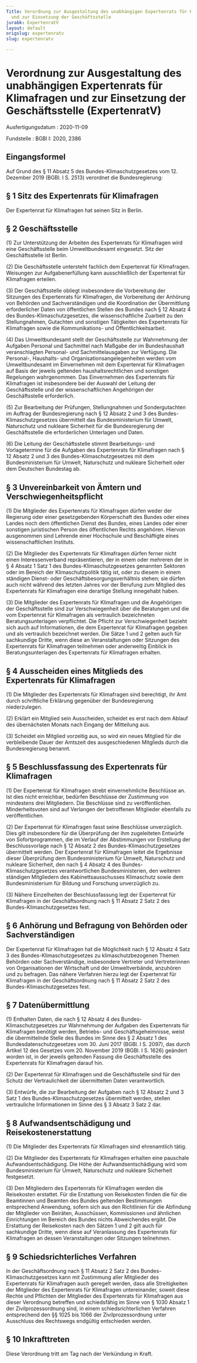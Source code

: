 ```yaml
---
Title: Verordnung zur Ausgestaltung des unabhängigen Expertenrats für Klimafragen
  und zur Einsetzung der Geschäftsstelle
jurabk: ExpertenratV
layout: default
origslug: expertenratv
slug: expertenratv

---
```


# Verordnung zur Ausgestaltung des unabhängigen Expertenrats für Klimafragen und zur Einsetzung der Geschäftsstelle (ExpertenratV)

Ausfertigungsdatum
:   2020-11-09

Fundstelle
:   BGBl I: 2020, 2386


## Eingangsformel

Auf Grund des § 11 Absatz 5 des Bundes-Klimaschutzgesetzes vom 12. Dezember 2019 (BGBl. I S. 2513) verordnet die Bundesregierung:


## § 1 Sitz des Expertenrats für Klimafragen

Der Expertenrat für Klimafragen hat seinen Sitz in Berlin.


## § 2 Geschäftsstelle

(1) Zur Unterstützung der Arbeiten des Expertenrats für Klimafragen wird eine Geschäftsstelle beim Umweltbundesamt eingesetzt. Sitz der Geschäftsstelle ist Berlin.

(2) Die Geschäftsstelle untersteht fachlich dem Expertenrat für Klimafragen. Weisungen zur Aufgabenerfüllung kann ausschließlich der Expertenrat für Klimafragen erteilen.

(3) Der Geschäftsstelle obliegt insbesondere die Vorbereitung der Sitzungen des Expertenrats für Klimafragen, die Vorbereitung der Anhörung von Behörden und Sachverständigen und die Koordination der Übermittlung erforderlicher Daten von öffentlichen Stellen des Bundes nach § 12 Absatz 4 des Bundes-Klimaschutzgesetzes, die wissenschaftliche Zuarbeit zu den Stellungnahmen, Gutachten und sonstigen Tätigkeiten des Expertenrats für Klimafragen sowie die Kommunikations- und Öffentlichkeitsarbeit.

(4) Das Umweltbundesamt stellt der Geschäftsstelle zur Wahrnehmung der Aufgaben Personal und Sachmittel nach Maßgabe der im Bundeshaushalt veranschlagten Personal- und Sachmittelausgaben zur Verfügung. Die Personal-, Haushalts- und Organisationsangelegenheiten werden vom Umweltbundesamt im Einvernehmen mit dem Expertenrat für Klimafragen auf Basis der jeweils geltenden haushaltsrechtlichen und sonstigen Regelungen wahrgenommen. Das Einvernehmen des Expertenrats für Klimafragen ist insbesondere bei der Auswahl der Leitung der Geschäftsstelle und der wissenschaftlichen Angehörigen der Geschäftsstelle erforderlich.

(5) Zur Bearbeitung der Prüfungen, Stellungnahmen und Sondergutachten im Auftrag der Bundesregierung nach § 12 Absatz 2 und 3 des Bundes-Klimaschutzgesetzes übermittelt das Bundesministerium für Umwelt, Naturschutz und nukleare Sicherheit für die Bundesregierung der Geschäftsstelle die erforderlichen Unterlagen und Daten.

(6) Die Leitung der Geschäftsstelle stimmt Bearbeitungs- und Vorlagetermine für die Aufgaben des Expertenrats für Klimafragen nach § 12 Absatz 2 und 3 des Bundes-Klimaschutzgesetzes mit dem Bundesministerium für Umwelt, Naturschutz und nukleare Sicherheit oder dem Deutschen Bundestag ab.


## § 3 Unvereinbarkeit von Ämtern und Verschwiegenheitspflicht

(1) Die Mitglieder des Expertenrats für Klimafragen dürfen weder der Regierung oder einer gesetzgebenden Körperschaft des Bundes oder eines Landes noch dem öffentlichen Dienst des Bundes, eines Landes oder einer sonstigen juristischen Person des öffentlichen Rechts angehören. Hiervon ausgenommen sind Lehrende einer Hochschule und Beschäftigte eines wissenschaftlichen Instituts.

(2) Die Mitglieder des Expertenrats für Klimafragen dürfen ferner nicht einen Interessenverband repräsentieren, der in einem oder mehreren der in § 4 Absatz 1 Satz 1 des Bundes-Klimaschutzgesetzes genannten Sektoren oder im Bereich der Klimaschutzpolitik tätig ist, oder zu diesem in einem ständigen Dienst- oder Geschäftsbesorgungsverhältnis stehen; sie dürfen auch nicht während des letzten Jahres vor der Berufung zum Mitglied des Expertenrats für Klimafragen eine derartige Stellung innegehabt haben.

(3) Die Mitglieder des Expertenrats für Klimafragen und die Angehörigen der Geschäftsstelle sind zur Verschwiegenheit über die Beratungen und die vom Expertenrat für Klimafragen als vertraulich bezeichneten Beratungsunterlagen verpflichtet. Die Pflicht zur Verschwiegenheit bezieht sich auch auf Informationen, die dem Expertenrat für Klimafragen gegeben und als vertraulich bezeichnet werden. Die Sätze 1 und 2 gelten auch für sachkundige Dritte, wenn diese an Veranstaltungen oder Sitzungen des Expertenrats für Klimafragen teilnehmen oder anderweitig Einblick in Beratungsunterlagen des Expertenrats für Klimafragen erhalten.


## § 4 Ausscheiden eines Mitglieds des Expertenrats für Klimafragen

(1) Die Mitglieder des Expertenrats für Klimafragen sind berechtigt, ihr Amt durch schriftliche Erklärung gegenüber der Bundesregierung niederzulegen.

(2) Erklärt ein Mitglied sein Ausscheiden, scheidet es erst nach dem Ablauf des übernächsten Monats nach Eingang der Mitteilung aus.

(3) Scheidet ein Mitglied vorzeitig aus, so wird ein neues Mitglied für die verbleibende Dauer der Amtszeit des ausgeschiedenen Mitglieds durch die Bundesregierung benannt.


## § 5 Beschlussfassung des Expertenrats für Klimafragen

(1) Der Expertenrat für Klimafragen strebt einvernehmliche Beschlüsse an. Ist dies nicht erreichbar, bedürfen Beschlüsse der Zustimmung von mindestens drei Mitgliedern. Die Beschlüsse sind zu veröffentlichen. Minderheitsvoten sind auf Verlangen der betroffenen Mitglieder ebenfalls zu veröffentlichen.

(2) Der Expertenrat für Klimafragen fasst seine Beschlüsse unverzüglich. Dies gilt insbesondere für die Überprüfung der ihm zugeleiteten Entwürfe von Sofortprogrammen, die im Verlauf der Abstimmungen vor Erstellung der Beschlussvorlage nach § 12 Absatz 2 des Bundes-Klimaschutzgesetzes übermittelt werden. Der Expertenrat für Klimafragen leitet die Ergebnisse dieser Überprüfung dem Bundesministerium für Umwelt, Naturschutz und nukleare Sicherheit, den nach § 4 Absatz 4 des Bundes-Klimaschutzgesetzes verantwortlichen Bundesministerien, den weiteren ständigen Mitgliedern des Kabinettsausschusses Klimaschutz sowie dem Bundesministerium für Bildung und Forschung unverzüglich zu.

(3) Nähere Einzelheiten der Beschlussfassung legt der Expertenrat für Klimafragen in der Geschäftsordnung nach § 11 Absatz 2 Satz 2 des Bundes-Klimaschutzgesetzes fest.


## § 6 Anhörung und Befragung von Behörden oder Sachverständigen

Der Expertenrat für Klimafragen hat die Möglichkeit nach § 12 Absatz 4 Satz 3 des Bundes-Klimaschutzgesetzes zu klimaschutzbezogenen Themen Behörden oder Sachverständige, insbesondere Vertreter und Vertreterinnen von Organisationen der Wirtschaft und der Umweltverbände, anzuhören und zu befragen. Das nähere Verfahren hierzu legt der Expertenrat für Klimafragen in der Geschäftsordnung nach § 11 Absatz 2 Satz 2 des Bundes-Klimaschutzgesetzes fest.


## § 7 Datenübermittlung

(1) Enthalten Daten, die nach § 12 Absatz 4 des Bundes-Klimaschutzgesetzes zur Wahrnehmung der Aufgaben des Expertenrats für Klimafragen benötigt werden, Betriebs- und Geschäftsgeheimnisse, weist die übermittelnde Stelle des Bundes im Sinne des § 2 Absatz 1 des Bundesdatenschutzgesetzes vom 30. Juni 2017 (BGBl. I S. 2097), das durch Artikel 12 des Gesetzes vom 20. November 2019 (BGBl. I S. 1626) geändert worden ist, in der jeweils geltenden Fassung die Geschäftsstelle des Expertenrats für Klimafragen darauf hin.

(2) Der Expertenrat für Klimafragen und die Geschäftsstelle sind für den Schutz der Vertraulichkeit der übermittelten Daten verantwortlich.

(3) Entwürfe, die zur Bearbeitung der Aufgaben nach § 12 Absatz 2 und 3 Satz 1 des Bundes-Klimaschutzgesetzes übermittelt werden, stellen vertrauliche Informationen im Sinne des § 3 Absatz 3 Satz 2 dar.


## § 8 Aufwandsentschädigung und Reisekostenerstattung

(1) Die Mitglieder des Expertenrats für Klimafragen sind ehrenamtlich tätig.

(2) Die Mitglieder des Expertenrats für Klimafragen erhalten eine pauschale Aufwandsentschädigung. Die Höhe der Aufwandsentschädigung wird vom Bundesministerium für Umwelt, Naturschutz und nukleare Sicherheit festgesetzt.

(3) Den Mitgliedern des Expertenrats für Klimafragen werden die Reisekosten erstattet. Für die Erstattung von Reisekosten finden die für die Beamtinnen und Beamten des Bundes geltenden Bestimmungen entsprechend Anwendung, sofern sich aus den Richtlinien für die Abfindung der Mitglieder von Beiräten, Ausschüssen, Kommissionen und ähnlichen Einrichtungen im Bereich des Bundes nichts Abweichendes ergibt. Die Erstattung der Reisekosten nach den Sätzen 1 und 2 gilt auch für sachkundige Dritte, wenn diese auf Veranlassung des Expertenrats für Klimafragen an dessen Veranstaltungen oder Sitzungen teilnehmen.


## § 9 Schiedsrichterliches Verfahren

In der Geschäftsordnung nach § 11 Absatz 2 Satz 2 des Bundes-Klimaschutzgesetzes kann mit Zustimmung aller Mitglieder des Expertenrats für Klimafragen auch geregelt werden, dass alle Streitigkeiten der Mitglieder des Expertenrats für Klimafragen untereinander, soweit diese Rechte und Pflichten der Mitglieder des Expertenrats für Klimafragen aus dieser Verordnung betreffen und schiedsfähig im Sinne von § 1030 Absatz 1 der Zivilprozessordnung sind, in einem schiedsrichterlichen Verfahren entsprechend den §§ 1025 bis 1066 der Zivilprozessordnung unter Ausschluss des Rechtswegs endgültig entschieden werden.


## § 10 Inkrafttreten

Diese Verordnung tritt am Tag nach der Verkündung in Kraft.

